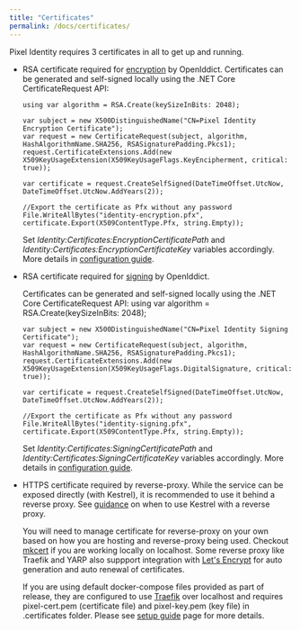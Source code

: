 ```yaml
---
title: "Certificates"
permalink: /docs/certificates/
---
```


Pixel Identity requires 3 certificates in all to get up and running.

- RSA certificate required for [encryption](https://documentation.openiddict.com/configuration/encryption-and-signing-credentials.html) by OpenIddict.
  Certificates can be generated and self-signed locally using the .NET Core CertificateRequest API:

      using var algorithm = RSA.Create(keySizeInBits: 2048);

      var subject = new X500DistinguishedName("CN=Pixel Identity Encryption Certificate");
      var request = new CertificateRequest(subject, algorithm, HashAlgorithmName.SHA256, RSASignaturePadding.Pkcs1);
      request.CertificateExtensions.Add(new X509KeyUsageExtension(X509KeyUsageFlags.KeyEncipherment, critical: true));

      var certificate = request.CreateSelfSigned(DateTimeOffset.UtcNow, DateTimeOffset.UtcNow.AddYears(2));

      //Export the certificate as Pfx without any password
      File.WriteAllBytes("identity-encryption.pfx", certificate.Export(X509ContentType.Pfx, string.Empty));

  Set *Identity:Certificates:EncryptionCertificatePath* and *Identity:Certificates:EncryptionCertificateKey* variables accordingly. 
  More details in [configuration guide](/docs/configuration).

- RSA certificate required for [signing](https://documentation.openiddict.com/configuration/encryption-and-signing-credentials.html) by OpenIddict.

  Certificates can be generated and self-signed locally using the .NET Core CertificateRequest API:
      using var algorithm = RSA.Create(keySizeInBits: 2048);

      var subject = new X500DistinguishedName("CN=Pixel Identity Signing Certificate");
      var request = new CertificateRequest(subject, algorithm, HashAlgorithmName.SHA256, RSASignaturePadding.Pkcs1);
      request.CertificateExtensions.Add(new X509KeyUsageExtension(X509KeyUsageFlags.DigitalSignature, critical: true));

      var certificate = request.CreateSelfSigned(DateTimeOffset.UtcNow, DateTimeOffset.UtcNow.AddYears(2));
      
      //Export the certificate as Pfx without any password
      File.WriteAllBytes("identity-signing.pfx", certificate.Export(X509ContentType.Pfx, string.Empty));

  Set *Identity:Certificates:SigningCertificatePath* and *Identity:Certificates:SigningCertificateKey* variables accordingly.
  More details in [configuration guide](/docs/configuration).     

- HTTPS certificate required by reverse-proxy.
  While the service can be exposed directly (with Kestrel), it is recommended to use it behind a reverse proxy. See [guidance](https://docs.microsoft.com/en-us/aspnet/core/fundamentals/servers/kestrel/when-to-use-a-reverse-proxy?view=aspnetcore-6.0) on when to use Kestrel with a reverse proxy.

  You will need to manage certificate for reverse-proxy on your own based on how you are hosting and reverse-proxy being used.
  Checkout [mkcert](https://github.com/FiloSottile/mkcert) if you are working locally on localhost. Some reverse proxy like Traefik and YARP also suppport
  integration with [Let's Encrypt](https://letsencrypt.org/) for auto generation and auto renewal of certificates.

  If you are using default docker-compose files provided as part of release, they are configured to  use [Traefik](https://traefik.io/traefik/) over localhost and requires pixel-cert.pem (certificate file) and pixel-key.pem (key file) in .certificates folder. Please see [setup guide](/docs/setup) page for more details.